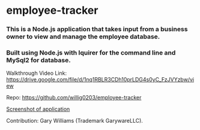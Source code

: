 # employee-tracker

### This is a Node.js application that takes input from a business owner to view and manage the employee database.

### Built using Node.js with Iquirer for the command line and MySql2 for database.

Walkthrough Video Link: https://drive.google.com/file/d/1nq1RBLR3CDh10prLDG4s0yC_FzJVYzbw/view

Repo: https://github.com/willig0203/employee-tracker

[Screenshot of application](/images/Screenshot2022-07-25.jpg)

Contribution: 
Gary Williams (Trademark GarywareLLC).